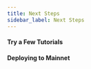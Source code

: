 ```yaml
---
title: Next Steps
sidebar_label: Next Steps
---
```


#### Try a Few Tutorials



#### Deploying to Mainnet
